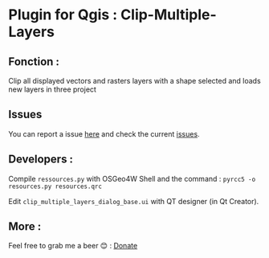 # Plugin for Qgis : Clip-Multiple-Layers

## Fonction : 
Clip all displayed vectors and rasters layers with a shape selected and loads new layers in three project

## Issues
You can report a issue [here](https://github.com/Taknok/Qgisplugin-ClipMultipleLayers/issues/new) and check the current [issues](https://github.com/Taknok/Qgisplugin-ClipMultipleLayers/issues).

## Developers :
Compile `ressources.py` with OSGeo4W Shell and the command : `pyrcc5 -o resources.py resources.qrc`

Edit `clip_multiple_layers_dialog_base.ui` with QT designer (in Qt Creator).

## More :
Feel free to grab me a beer 😊 : [Donate](https://www.paypal.com/cgi-bin/webscr?cmd=_s-xclick&hosted_button_id=4DC3A78C398HW)
